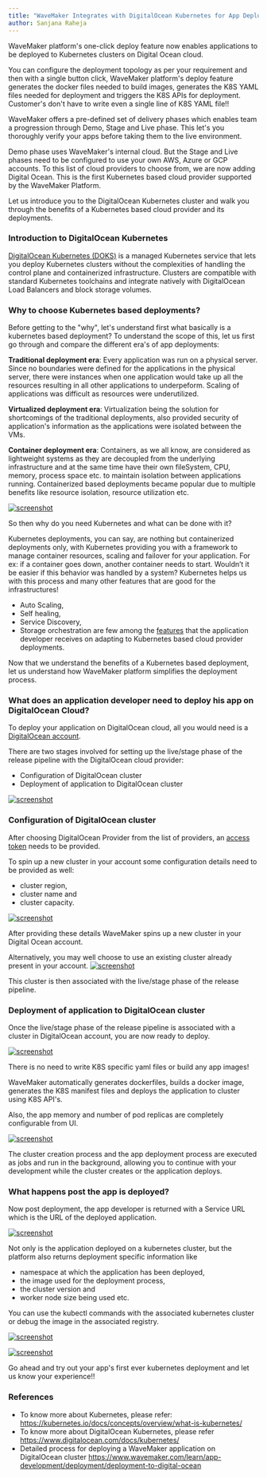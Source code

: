 ```yaml
---
title: "WaveMaker Integrates with DigitalOcean Kubernetes for App Deployments"
author: Sanjana Raheja
---
```


WaveMaker platform's one-click deploy feature now enables applications to be deployed to Kubernetes clusters on Digital Ocean cloud. 

You can configure the deployment topology as per your requirement and then with a single  button click, WaveMaker platform's deploy feature generates the docker files needed to build images, generates the K8S YAML files needed for deployment and triggers the K8S APIs for deployment. 
Customer's don't have to write even a single line of K8S YAML file!!

WaveMaker offers a pre-defined set of delivery phases which enables team a progression through Demo, Stage and Live phase. This let's you thoroughly verify your apps before taking them to the live environment.

Demo phase uses WaveMaker's internal cloud. But the Stage and Live phases need to be configured to use your own AWS, Azure or GCP accounts. To this list of cloud providers to choose from, we are now adding Digital Ocean. This is the first Kubernetes based cloud provider supported by the WaveMaker Platform.

Let us introduce you to the DigitalOcean Kubernetes cluster and walk you through the benefits of a Kubernetes based cloud provider and its deployments. 

<!-- truncate -->


### Introduction to DigitalOcean Kubernetes

[DigitalOcean Kubernetes (DOKS)](https://www.digitalocean.com/docs/kubernetes/) is a managed Kubernetes service that lets you deploy Kubernetes clusters without the complexities of handling the control plane and containerized infrastructure. Clusters are compatible with standard Kubernetes toolchains and integrate natively with DigitalOcean Load Balancers and block storage volumes.


### Why to choose Kubernetes based deployments?

Before getting to the "why", let's understand first what basically is a kubernetes based deployment?
To understand the scope of this, let us first go through and compare the different era's of app deployments:

**Traditional deployment era**: Every application was run on a physical server. Since no boundaries were defined for the applications in the physical server, there were instances when one application would take up all the resources resulting in all other applications to underpeform. Scaling of applications was difficult as resources were underutilized.

**Virtualized deployment era**: Virtualization being the solution for shortcomings of the traditional deployments, also provided security of application's information as the applications were isolated between the VMs.

**Container deployment era**: Containers, as we all know, are considered as lightweight systems as they are decoupled from the underlying infrastructure and at the same time have their own fileSystem, CPU, memory, process space etc. to maintain isolation between applications running.
Containerized based deployments became popular due to multiple benefits like resource isolation, resource utilization etc. 

[![screenshot](/learn/assets/Containerized_Deployment_DO_blog.png)](/learn/assets/Containerized_Deployment_DO_blog.png)

So then why do you need Kubernetes and what can be done with it?

Kubernetes deployments, you can say, are nothing but containerized deployments only, with Kubernetes providing you with a framework to manage container resources, scaling and failover for your application.
For ex: if a container goes down, another container needs to start. Wouldn’t it be easier if this behavior was handled by a system? 
Kubernetes helps us with this process and many other features that are good for the infrastructures!

* Auto Scaling, 
* Self healing,
* Service Discovery,
* Storage orchestration
are few among the [features](https://kubernetes.io/docs/concepts/overview/what-is-kubernetes/#why-you-need-kubernetes-and-what-can-it-do) that the application developer receives on adapting to Kubernetes based cloud provider deployments.

Now that we understand the benefits of a Kubernetes based deployment, let us understand how WaveMaker platform simplifies the deployment process.

### What does an application developer need to deploy his app on DigitalOcean Cloud?
To deploy your application on DigitalOcean cloud, all you would need is a [DigitalOcean account](https://www.digitalocean.com/).

There are two stages involved for setting up the live/stage phase of the release pipeline with the DigitalOcean cloud provider:
* Configuration of DigitalOcean cluster
* Deployment of application to DigitalOcean cluster

[![screenshot](/learn/assets/Supported_Cloud_Provider_DO.png)](/learn/assets/Supported_Cloud_Provider_DO.png)

### Configuration of DigitalOcean cluster

After choosing DigitalOcean Provider from the list of providers, an [access token](https://www.digitalocean.com/docs/apis-clis/api/create-personal-access-token/) needs to be provided. 

To spin up a new cluster in your account some configuration details need to be provided as well:
* cluster region, 
* cluster name and 
* cluster capacity. 

[![screenshot](/learn/assets/deploy_do_new_cluster.png)](/learn/assets/deploy_do_new_cluster.png)

After providing these details WaveMaker spins up a new cluster in your Digital Ocean account. 

Alternatively, you may well choose to use an existing cluster already present in your account.
[![screenshot](/learn/assets/deploy_do_existing_cluster.png)](/learn/assets/deploy_do_existing_cluster.png)

This cluster is then associated with the live/stage phase of the release pipeline.

### Deployment of application to DigitalOcean cluster
Once the live/stage phase of the release pipeline is associated with a cluster in DigitalOcean account, you are now ready to deploy.

[![screenshot](/learn/assets/Push_To_DO.png)](/learn/assets/Push_To_DO.png)

There is no need to write K8S specific yaml files or build any app images!

WaveMaker automatically generates dockerfiles, builds a docker image, generates the K8S manifest files and deploys the application to cluster using K8S API's.

Also, the app memory and number of pod replicas are completely configurable from UI.

[![screenshot](/learn/assets/deploy_do_app_configuration.png)](/learn/assets/deploy_do_app_configuration.png)

The cluster creation process and the app deployment process are executed as jobs and run in the background, allowing you to continue with your development while the cluster creates or the application deploys.

### What happens post the app is deployed?
Now post deployment, the app developer is returned with a Service URL which is the URL of the deployed application.

[![screenshot](/learn/assets/deploy_do_deployment.png)](/learn/assets/deploy_do_deployment.png)

Not only is the application deployed on a kubernetes cluster, but the platform also returns deployment specific information like
* namespace at which the application has been deployed, 
* the image used for the deployment process, 
* the cluster version and 
* worker node size being used etc. 

You can use the kubectl commands with the associated kubernetes cluster or debug the image in the associated registry.

[![screenshot](/learn/assets/deploy_do_providerinfo1.png)](/learn/assets/deploy_do_providerinfo1.png)

[![screenshot](/learn/assets/deploy_do_providerinfo2.png)](/learn/assets/deploy_do_providerinfo2.png)

Go ahead and try out your app's first ever kubernetes deployment and let us know your experience!!

### References
* To know more about Kubernetes, please refer:
  https://kubernetes.io/docs/concepts/overview/what-is-kubernetes/
* To know more about DigitalOcean Kubernetes, please refer
  https://www.digitalocean.com/docs/kubernetes/
* Detailed process for deploying a WaveMaker application on DigitalOcean cluster
  https://www.wavemaker.com/learn/app-development/deployment/deployment-to-digital-ocean









